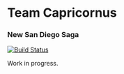 # Team Capricornus

### New San Diego Saga
[![Build Status](https://img.shields.io/travis/com/:user/:repo.svg)](https://img.shields.io/travis/com/:user/:repo.svg)

Work in progress.

